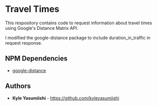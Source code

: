 # Travel Times

This respository contains code to request information about travel times using Google's Distance Matrix API.

I modified the google-distance package to include duration_in_traffic in request response.

## NPM Dependencies
- <a href="https://www.npmjs.com/package/google-distance">google-distance</a>

## Authors

* **Kyle Yasumiishi** - https://github.com/kyleyasumiishi